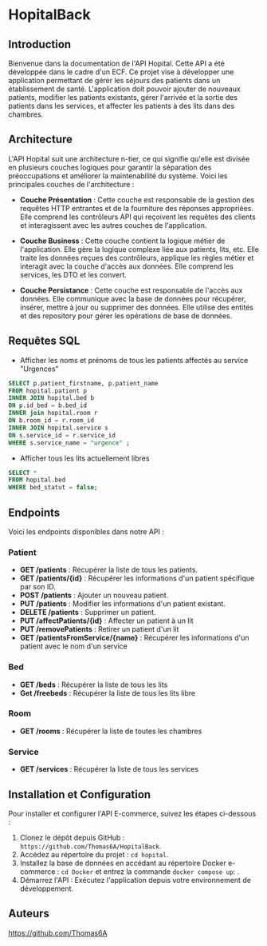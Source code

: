 # HopitalBack

## Introduction
Bienvenue dans la documentation de l'API Hopital. Cette API a été développée dans le cadre d'un ECF. Ce projet vise à développer une application permettant de gérer les séjours des patients dans un établissement de santé. L'application doit pouvoir ajouter de nouveaux patients, modifier les patients existants, gérer l'arrivée et la sortie des patients dans les services, et affecter les patients à des lits dans des chambres.

## Architecture
L'API Hopital suit une architecture n-tier, ce qui signifie qu'elle est divisée en plusieurs couches logiques pour garantir la séparation des préoccupations et améliorer la maintenabilité du système. Voici les principales couches de l'architecture :

- **Couche Présentation** : Cette couche est responsable de la gestion des requêtes HTTP entrantes et de la fourniture des réponses appropriées. Elle comprend les contrôleurs API qui reçoivent les requêtes des clients et interagissent avec les autres couches de l'application.
  
- **Couche Business** : Cette couche contient la logique métier de l'application. Elle gère la logique complexe liée aux patients, lits, etc. Elle traite les données reçues des contrôleurs, applique les règles métier et interagit avec la couche d'accès aux données. Elle comprend les services, les DTO et les convert.
  
- **Couche Persistance** : Cette couche est responsable de l'accès aux données. Elle communique avec la base de données pour récupérer, insérer, mettre à jour ou supprimer des données. Elle utilise des entités et des repository pour gérer les opérations de base de données.

## Requêtes SQL

- Afficher les noms et prénoms de tous les patients affectés au service "Urgences"
```sql
SELECT p.patient_firstname, p.patient_name 
FROM hopital.patient p 
INNER JOIN hopital.bed b 
ON p.id_bed = b.bed_id 
INNER join hopital.room r 
ON b.room_id = r.room_id 
INNER JOIN hopital.service s 
ON s.service_id = r.service_id 
WHERE s.service_name = "urgence" ;
```

- Afficher tous les lits actuellement libres
```sql
SELECT * 
FROM hopital.bed 
WHERE bed_statut = false;
```

## Endpoints

Voici les endpoints disponibles dans notre API :

### Patient
- **GET /patients** : Récupérer la liste de tous les patients.
- **GET /patients/{id}** : Récupérer les informations d'un patient spécifique par son ID.
- **POST /patients** : Ajouter un nouveau patient.
- **PUT /patients** : Modifier les informations d'un patient existant.
- **DELETE /patients** : Supprimer un patient.
- **PUT /affectPatients/{id}** : Affecter un patient à un lit
- **PUT /removePatients** : Retirer un patient d'un lit
- **GET /patientsFromService/{name}** : Récupérer les informations d'un patient avec le nom d'un service

### Bed
- **GET /beds** : Récupérer la liste de tous les lits
- **Get /freebeds** : Récupérer la liste de tous les lits libre

### Room
- **GET /rooms** : Récupérer la liste de toutes les chambres

### Service
- **GET /services** : Récupérer la liste de tous les services

## Installation et Configuration
Pour installer et configurer l'API E-commerce, suivez les étapes ci-dessous :
1. Clonez le dépôt depuis GitHub : `https://github.com/Thomas6A/HopitalBack`.
2. Accédez au répertoire du projet : `cd hopital`.
3. Installez la base de données en accédant au répertoire Docker e-commerce : `cd Docker` et entrez la commande `docker compose up`: .
4. Démarrez l'API : Exécutez l'application depuis votre environnement de développement.

## Auteurs

https://github.com/Thomas6A